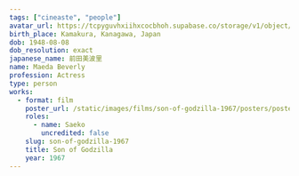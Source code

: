 ```yaml
---
tags: ["cineaste", "people"]
avatar_url: https://tcpyguvhxiihxcocbhoh.supabase.co/storage/v1/object/public/godzilla-cineaste-public/content/people/maeda-beverly/maeda-beverly.jpg
birth_place: Kamakura, Kanagawa, Japan
dob: 1948-08-08
dob_resolution: exact
japanese_name: 前田美波里
name: Maeda Beverly
profession: Actress
type: person
works:
  - format: film
    poster_url: /static/images/films/son-of-godzilla-1967/posters/poster.jpg
    roles:
      - name: Saeko
        uncredited: false
    slug: son-of-godzilla-1967
    title: Son of Godzilla
    year: 1967
---
```


